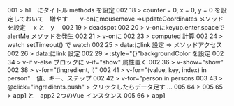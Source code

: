 001 > h1　にタイトル methods を設定
002 18	> counter = 0, x = 0, y = 0 を設定しておいて　増やす　　v-onにmousemove =>updateCoordinates メソッドを設定 　x と　y　
002 19 > deadspot
002 20 > v-onにkeyup.enter.spaceで　alertMe メソッドを発生
002 21 > v-onに
002 23 > computed 計算
002 24 > watch setTimeout() で watch
002 25 > data:にlink 設定 => メソッドアクセス
002 26 > data:にlink 設定 
002 29 > :style="{}"backgroundColor を設定
002 34 > v-if v-else  <template></template> ブロックに v-if="show" 属性置く
002 36 > v-show="show" 
002 38 > v-for="(ingredient, i)"
002 41 > v-for="(value, key, index) in person"　値、キー、ステップ
002 42 > v-for="person in persons
003 43 > @click="ingredients.push"  > クリックしたらデータ足す
...
005 64 > 
005 65 > app1 と　app2 2つのVue インスタンス
005 66 > app1 